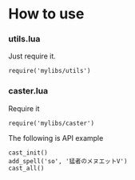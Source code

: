 # How to use
### utils.lua
Just require it.

```
require('mylibs/utils')
```

### caster.lua
Require it
```
require('mylibs/caster')
```
The following is API example
```
cast_init()
add_spell('so', '猛者のメヌエットV')
cast_all()
```
